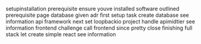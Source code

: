 setupinstallation prerequisite ensure youve installed software outlined prerequisite page database given adr first setup task create database see information api framework next set loopbackio project handle apimidtier see information frontend challenge call frontend since pretty close finishing full stack let create simple react see information
